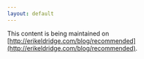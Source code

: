 ```yaml
---
layout: default
---
```


This content is being maintained on [http://erikeldridge.com/blog/recommended](http://erikeldridge.com/blog/recommended).
